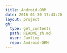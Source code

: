 ```yaml
---
title: Android-ORM
date: 2016-01-30 17:43:26
layout: project
gh:
  type: get_contents
  path: README_zh.md
  user: Jamling
  repo: Android-ORM
---
```



